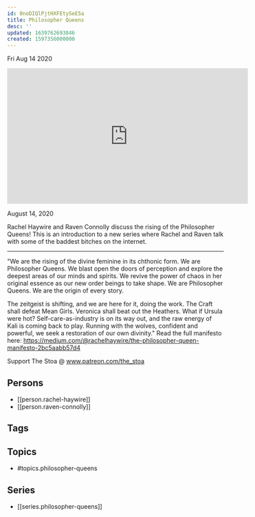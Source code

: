 ```yaml
---
id: 0noDIQlPjtHXFEtySeE5a
title: Philosopher Queens
desc: ''
updated: 1639762693846
created: 1597356000000
---
```





Fri Aug 14 2020

<iframe width="560" height="315" src="https://www.youtube.com/embed/qP4MJDuUDuQ" title="Philosopher Queens w/ Rachel Haywire and Raven Connolly" frameborder="0" allow="accelerometer; autoplay; clipboard-write; encrypted-media; gyroscope; picture-in-picture" allowfullscreen ></iframe>

August 14, 2020

Rachel Haywire and Raven Connolly discuss the rising of the Philosopher Queens! This is an introduction to a new series where Rachel and Raven talk with some of the baddest bitches on the internet. 

***

"We are the rising of the divine feminine in its chthonic form. We are Philosopher Queens. We blast open the doors of perception and explore the deepest areas of our minds and spirits. We revive the power of chaos in her original essence as our new order beings to take shape. We are Philosopher Queens. We are the origin of every story.

The zeitgeist is shifting, and we are here for it, doing the work. The Craft shall defeat Mean Girls. Veronica shall beat out the Heathers. What if Ursula were hot? Self-care-as-industry is on its way out, and the raw energy of Kali is coming back to play. Running with the wolves, confident and powerful, we seek a restoration of our own divinity."
Read the full manifesto here: https://medium.com/@rachelhaywire/the-philosopher-queen-manifesto-2bc5aabb57d4

Support The Stoa @ www.patreon.com/the_stoa

## Persons

- [[person.rachel-haywire]]
- [[person.raven-connolly]]

## Tags



## Topics

- #topics.philosopher-queens

## Series

- [[series.philosopher-queens]]

